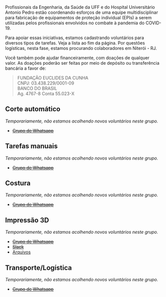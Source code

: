 Profissionais da Engenharia, da Saúde da UFF e do Hospital Universitário Antonio Pedro estão coordenando esforços de uma equipe multidisciplinar para fabricação de equipamentos de proteção individual (EPIs) a serem utilizadas pelos profissionais envolvidos no combate à pandemia do COVID-19.

Para apoiar essas iniciativas, estamos cadastrando voluntários para diversos tipos de tarefas. Veja a lista ao fim da página. Por questões logísticas, nesta fase, estamos procurando colaboradores em Niterói - RJ.

Você também pode ajudar financeiramente, com doações de qualquer valor. As doações poderão ser feitas por meio de depósito ou transferência bancária a favor de:

> FUNDAÇÃO EUCLIDES DA CUNHA  
> CNPJ: 03.438.229/0001-09  
> BANCO DO BRASIL  
> Ag. 4767-8 Conta 55.023-X

## Corte automático

*Temporariamente, não estamos acolhendo novos voluntários neste grupo.*

  - [~~Grupo de Whatsapp~~](#)

## Tarefas manuais

*Temporariamente, não estamos acolhendo novos voluntários neste grupo.*

  - [~~Grupo de Whatsapp~~](#)

## Costura

*Temporariamente, não estamos acolhendo novos voluntários neste grupo.*

  - [~~Grupo de Whatsapp~~](#)

## Impressão 3D

*Temporariamente, não estamos acolhendo novos voluntários neste grupo.*

  - [~~Grupo de Whatsapp~~](#)
  - [~~Slack~~](#)
  - [Arquivos](https://github.com/front-uff)

## Transporte/Logística

*Temporariamente, não estamos acolhendo novos voluntários neste grupo.*

  - [~~Grupo de Whatsapp~~](#)
